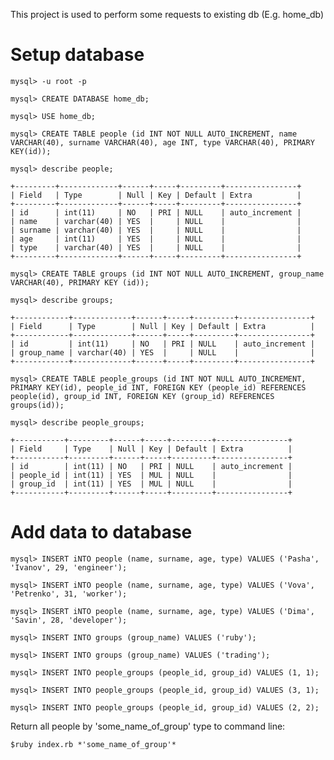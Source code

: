 This project is used to perform some requests to existing db (E.g. home_db)

# Setup database #
    mysql> -u root -p

    mysql> CREATE DATABASE home_db;

    mysql> USE home_db;

    mysql> CREATE TABLE people (id INT NOT NULL AUTO_INCREMENT, name VARCHAR(40), surname VARCHAR(40), age INT, type VARCHAR(40), PRIMARY KEY(id));

    mysql> describe people;

```
+---------+-------------+------+-----+---------+----------------+
| Field   | Type        | Null | Key | Default | Extra          |
+---------+-------------+------+-----+---------+----------------+
| id      | int(11)     | NO   | PRI | NULL    | auto_increment |
| name    | varchar(40) | YES  |     | NULL    |                |
| surname | varchar(40) | YES  |     | NULL    |                |
| age     | int(11)     | YES  |     | NULL    |                |
| type    | varchar(40) | YES  |     | NULL    |                |
+---------+-------------+------+-----+---------+----------------+
```


    mysql> CREATE TABLE groups (id INT NOT NULL AUTO_INCREMENT, group_name VARCHAR(40), PRIMARY KEY (id));

    mysql> describe groups;

```
+------------+-------------+------+-----+---------+----------------+
| Field      | Type        | Null | Key | Default | Extra          |
+------------+-------------+------+-----+---------+----------------+
| id         | int(11)     | NO   | PRI | NULL    | auto_increment |
| group_name | varchar(40) | YES  |     | NULL    |                |
+------------+-------------+------+-----+---------+----------------+
```

    mysql> CREATE TABLE people_groups (id INT NOT NULL AUTO_INCREMENT, PRIMARY KEY(id), people_id INT, FOREIGN KEY (people_id) REFERENCES  people(id), group_id INT, FOREIGN KEY (group_id) REFERENCES groups(id));

    mysql> describe people_groups;
```
+-----------+---------+------+-----+---------+----------------+
| Field     | Type    | Null | Key | Default | Extra          |
+-----------+---------+------+-----+---------+----------------+
| id        | int(11) | NO   | PRI | NULL    | auto_increment |
| people_id | int(11) | YES  | MUL | NULL    |                |
| group_id  | int(11) | YES  | MUL | NULL    |                |
+-----------+---------+------+-----+---------+----------------+
```
# Add data to database #
    mysql> INSERT iNTO people (name, surname, age, type) VALUES ('Pasha', 'Ivanov', 29, 'engineer');

    mysql> INSERT iNTO people (name, surname, age, type) VALUES ('Vova', 'Petrenko', 31, 'worker');

    mysql> INSERT iNTO people (name, surname, age, type) VALUES ('Dima', 'Savin', 28, 'developer');

    mysql> INSERT INTO groups (group_name) VALUES ('ruby');

    mysql> INSERT INTO groups (group_name) VALUES ('trading');

    mysql> INSERT INTO people_groups (people_id, group_id) VALUES (1, 1);

    mysql> INSERT INTO people_groups (people_id, group_id) VALUES (3, 1);

    mysql> INSERT INTO people_groups (people_id, group_id) VALUES (2, 2);


Return all people by 'some_name_of_group' type to command line:

    $ruby index.rb *'some_name_of_group'*
